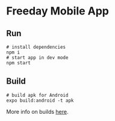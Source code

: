 # Freeday Mobile App

## Run

```shell
# install dependencies
npm i
# start app in dev mode
npm start
```

## Build

```shell
# build apk for Android
expo build:android -t apk
```

More info on builds [here](https://docs.expo.dev/distribution/building-standalone-apps/).
